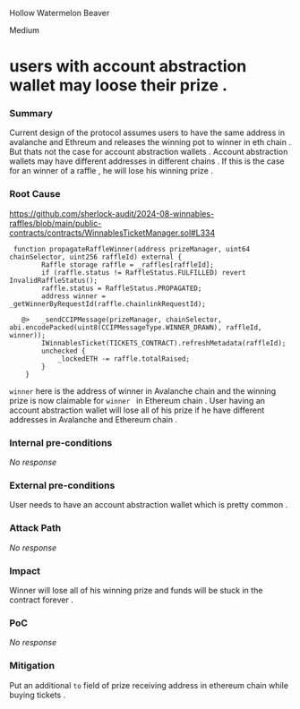 Hollow Watermelon Beaver

Medium

# users with account abstraction wallet may loose their prize .

### Summary

Current design of the protocol assumes users to have the same address in avalanche and Ethreum and releases the winning pot to winner in eth chain  . But thats not the case for account abstraction wallets . Account abstraction wallets may have different addresses in different chains . If this is the case for an winner of  a raffle , he will lose his winning prize .

### Root Cause
https://github.com/sherlock-audit/2024-08-winnables-raffles/blob/main/public-contracts/contracts/WinnablesTicketManager.sol#L334
```solidity 
 function propagateRaffleWinner(address prizeManager, uint64 chainSelector, uint256 raffleId) external {
        Raffle storage raffle = _raffles[raffleId];
        if (raffle.status != RaffleStatus.FULFILLED) revert InvalidRaffleStatus();
        raffle.status = RaffleStatus.PROPAGATED;
        address winner = _getWinnerByRequestId(raffle.chainlinkRequestId);

   @>   _sendCCIPMessage(prizeManager, chainSelector, abi.encodePacked(uint8(CCIPMessageType.WINNER_DRAWN), raffleId, winner)); 
        IWinnablesTicket(TICKETS_CONTRACT).refreshMetadata(raffleId);
        unchecked {
            _lockedETH -= raffle.totalRaised;
        }
    }

```
`winner` here is the address of winner in Avalanche chain and the winning prize is now claimable for `winner ` in Ethereum chain . User having an account abstraction wallet  will lose all of his prize if he have  different addresses in Avalanche and Ethereum chain . 

### Internal pre-conditions

_No response_

### External pre-conditions

User needs to have an account abstraction wallet which is pretty common . 

### Attack Path

_No response_

### Impact

Winner will lose all of his winning prize and funds will be stuck in the contract forever . 

### PoC

_No response_

### Mitigation

Put an additional `to` field of prize receiving address in ethereum chain  while buying tickets . 